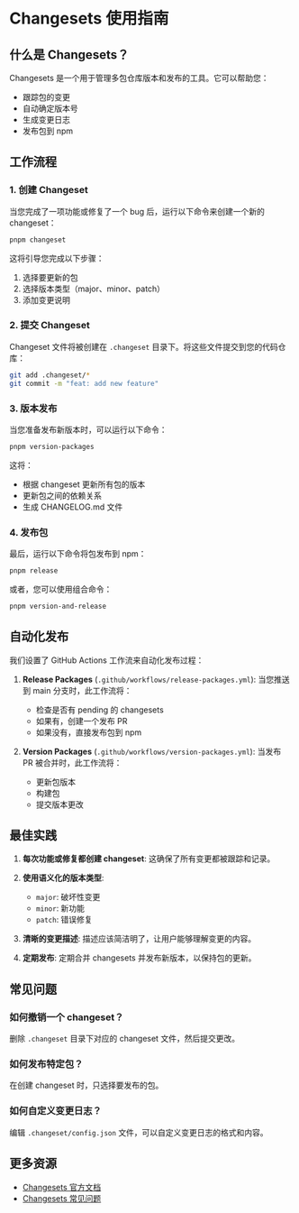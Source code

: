 # Changesets 使用指南

## 什么是 Changesets？

Changesets 是一个用于管理多包仓库版本和发布的工具。它可以帮助您：

- 跟踪包的变更
- 自动确定版本号
- 生成变更日志
- 发布包到 npm

## 工作流程

### 1. 创建 Changeset

当您完成了一项功能或修复了一个 bug 后，运行以下命令来创建一个新的 changeset：

```bash
pnpm changeset
```

这将引导您完成以下步骤：

1. 选择要更新的包
2. 选择版本类型（major、minor、patch）
3. 添加变更说明

### 2. 提交 Changeset

Changeset 文件将被创建在 `.changeset` 目录下。将这些文件提交到您的代码仓库：

```bash
git add .changeset/*
git commit -m "feat: add new feature"
```

### 3. 版本发布

当您准备发布新版本时，可以运行以下命令：

```bash
pnpm version-packages
```

这将：

- 根据 changeset 更新所有包的版本
- 更新包之间的依赖关系
- 生成 CHANGELOG.md 文件

### 4. 发布包

最后，运行以下命令将包发布到 npm：

```bash
pnpm release
```

或者，您可以使用组合命令：

```bash
pnpm version-and-release
```

## 自动化发布

我们设置了 GitHub Actions 工作流来自动化发布过程：

1. **Release Packages** (`.github/workflows/release-packages.yml`): 当您推送到 main 分支时，此工作流将：
   - 检查是否有 pending 的 changesets
   - 如果有，创建一个发布 PR
   - 如果没有，直接发布包到 npm

2. **Version Packages** (`.github/workflows/version-packages.yml`): 当发布 PR 被合并时，此工作流将：
   - 更新包版本
   - 构建包
   - 提交版本更改

## 最佳实践

1. **每次功能或修复都创建 changeset**: 这确保了所有变更都被跟踪和记录。

2. **使用语义化的版本类型**:
   - `major`: 破坏性变更
   - `minor`: 新功能
   - `patch`: 错误修复

3. **清晰的变更描述**: 描述应该简洁明了，让用户能够理解变更的内容。

4. **定期发布**: 定期合并 changesets 并发布新版本，以保持包的更新。

## 常见问题

### 如何撤销一个 changeset？

删除 `.changeset` 目录下对应的 changeset 文件，然后提交更改。

### 如何发布特定包？

在创建 changeset 时，只选择要发布的包。

### 如何自定义变更日志？

编辑 `.changeset/config.json` 文件，可以自定义变更日志的格式和内容。

## 更多资源

- [Changesets 官方文档](https://github.com/changesets/changesets)
- [Changesets 常见问题](https://github.com/changesets/changesets/blob/main/docs/common-questions.md)
